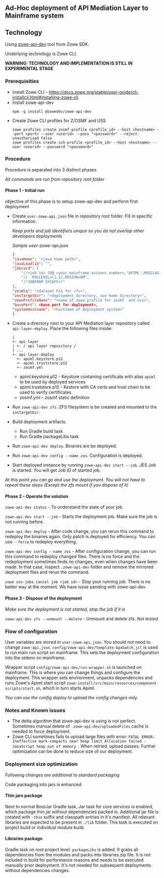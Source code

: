 ## Ad-Hoc deployment of API Mediation Layer to Mainframe system

## Technology

Using [zowe-api-dev](https://github.com/zowe/sample-spring-boot-api-service/blob/master/zowe-rest-api-sample-spring/docs/devtool.md
) tool from Zowe SDK.

Underlying technology is Zowe CLI.

**WARNING: TECHNOLOGY AND IMPLEMENTATION IS STILL IN EXPERIMENTAL STAGE**

### Prerequisities
 - Install Zowe CLI - https://docs.zowe.org/stable/user-guide/cli-installcli.html#installing-zowe-cli
 - Install zowe-api-dev
   ```
   npm -g install @zowedev/zowe-api-dev
   ```
 - Create Zowe CLI profiles for Z/OSMF and USS
   ```
   zowe profiles create zosmf-profile <profile_id> --host <hostname> --port <port> --user <userid> --pass "<password>" --reject-unauthorized false
   zowe profiles create ssh-profile <profile_id> --host <hostname> --user <userid> --password "<password>"
   ```
### Procedure

Procedure is separated into 3 distinct phases

*All commands are run from repository root folder*

#### Phase 1 - Initial run

objective of this phase is to setup zowe-api-dev and perform first deployment

 - Create `user-zowe-api.json` file in repository root folder. Fill in specific information. 
  
    *Keep ports and job identifiers unique so you do not overlap other developers deployments*

    *Sample user-zowe-api.json*
    ```json
    {
    "javaHome": "<java home path>",
    "javaLoadlib": "",
    "jobcard": [
        "//<job id> JOB <your mainframe account number>,'APIML',MSGCLASS=A,CLASS=A,",
        "//  MSGLEVEL=(1,1),REGION=0M",
        "/*JOBPARM SYSAFF=*"
    ],
    "zosHlq": "<dataset hlq for zfs>",
    "zosTargetDir": "<deployment directory, use home directory>",
    "zoweProfileName": "<name of zowe profile for zosmf  and uss>",
    "basePort": <base port for deployment>,
    "systemHostname": "<hostname of deployment system>"
    }
    ```
 - Create a directory next to your API Mediation layer repository called `api-layer-deploy`. Place the following files inside:

   ```
   |
   +- api-layer
   | +- / api layer repository /
   | ...
   +- api-layer-deploy
     +- apiml.keystore.p12
     +- apiml.truststore.p12
     +- zosmf.yml
   ```

    - apiml.keystore.p12 - Keystore containing certificate with alias `apiml` to be used by deployed services
    - apiml.truststore.p12 - Kestore with CA certs and trust chain to be used to verify certificates
    - zosmf.yml - zosmf static definition

 - Run `zowe-api-dev zfs`. ZFS filesystem is be created and mounted to the `zosTargetDir`.
 
 - Build deployment artifacts.
   - Run Gradle build task
   - Run Gradle packageLibs task
 
 - Run `zowe-api-dev deploy`. Binaries are be deployed. 
 
 - Run `zowe-api-dev config --name zos`. Configuration is deployed.
 
 - Start deployed instance by running `zowe-api-dev start --job`. JES Job is started. You will get Job ID of started job.

 *At this point you can go and use the deployment. You will not have to repeat these steps (Except the zfs mount if you dispose of it)*

#### Phase 2 - Operate the solution

`zowe-api-dev status` - To understand the state of your job.

`zowe-api-dev start --job` - Starts the deployment job. Make sure the job is not running before.

`zowe-api-dev deploy` - After code change, you can rerun this command to redeploy the binaries again. Only patch is deployed for efficiency. You can use `--force` to redeploy everything.

`zowe-api-dev config --name zos` - After configuration change, you can run this command to redeploy changed files. There is no force and the redeployment sometimes finds no changes, even when changes have been made. In that case, inspect `.zowe-api-dev` folder and remove the mirrored deployment files and rerun the command.

`zowe zos-jobs cancel job <job id>` - Stop your running job. There is no better way at the moment. We have issue pending with zowe-api-dev.

#### Phase 3 - Dispose of the deployment

*Make sure the deployment is not started, stop the job if it is*

`zowe-api-dev zfs --unmount --delete` - Unmount and delete zfs. *Not tested*

### Flow of configuration

User variables are stored in `user-zowe-api.json`. You should not need to change `zowe-api.json`. `config/zowe-api-dev/template-bpxbatch.jcl` is used to run main run script on mainframe. This sets the deployment configuration into the stdenv on mainframe.

Wrapper script `config/zowe-api-dev/run-wrapper.sh` is launched on mainframe. This is where you can change things and configure the deployment. This wrapper sets environment, unpacks dependencies and runs Zowe's Apiml start script `zowe-install/src/main/resources/component-scripts/start.sh`, which in turn starts Apiml.

*You can use the config deploy to upload the config changes only.*

### Notes and Known issues

 - The delta algorithm that zowe-api-dev is using is not perfect. Sometimes manual delete of `.zowe-api-dev/uploadedFiles` cache is needed to force deployment.
 - Zowe CLI sometimes fails to upload large files with error: `FATAL ERROR: Ineffective mark-compacts near heap limit Allocation failed - JavaScript heap out of memory
`. When retried, upload passes. Further optimization can be done to reduce size of our deployment.

### Deployment size optimization

*Following changes are additional to standard packaging*

Code packaging into jars is enhanced. 

#### Thin jars package
Next to normal BootJar Gradle task, Jar task for core services is enabled, which package thin jar without dependencies packed in. Additional jar file is created with `-thin` suffix and classpath entries in it's manifest. All relevant libraries are expected to be present in `./lib` folder. This task is executed on project build or individual module build.

#### Libraries package
Gradle task on root project level: `packageLibs` is added. It grabs all dependencies from the modules and packs into libraries.zip file. It is not included in build for performance reasons and needs to be executed manually prior deployment. It's not needed for subsequent deployments without dependencies changes.
